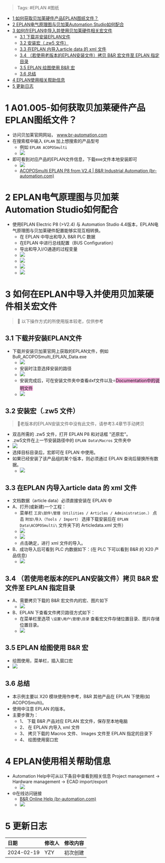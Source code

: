> Tags: #EPLAN #图纸

- [1 如何获取贝加莱硬件产品EPLAN图纸文件？](#1%20%E5%A6%82%E4%BD%95%E8%8E%B7%E5%8F%96%E8%B4%9D%E5%8A%A0%E8%8E%B1%E7%A1%AC%E4%BB%B6%E4%BA%A7%E5%93%81EPLAN%E5%9B%BE%E7%BA%B8%E6%96%87%E4%BB%B6%EF%BC%9F)
- [2 EPLAN电气原理图与贝加莱Automation Studio如何配合](#2%20EPLAN%E7%94%B5%E6%B0%94%E5%8E%9F%E7%90%86%E5%9B%BE%E4%B8%8E%E8%B4%9D%E5%8A%A0%E8%8E%B1Automation%20Studio%E5%A6%82%E4%BD%95%E9%85%8D%E5%90%88)
- [3 如何在EPLAN中导入并使用贝加莱硬件相关宏文件](#3%20%E5%A6%82%E4%BD%95%E5%9C%A8EPLAN%E4%B8%AD%E5%AF%BC%E5%85%A5%E5%B9%B6%E4%BD%BF%E7%94%A8%E8%B4%9D%E5%8A%A0%E8%8E%B1%E7%A1%AC%E4%BB%B6%E7%9B%B8%E5%85%B3%E5%AE%8F%E6%96%87%E4%BB%B6)
	- [3.1 下载并安装EPLAN文件](#3.1%20%E4%B8%8B%E8%BD%BD%E5%B9%B6%E5%AE%89%E8%A3%85EPLAN%E6%96%87%E4%BB%B6)
	- [3.2 安装宏（.zw5 文件）](#3.2%20%E5%AE%89%E8%A3%85%E5%AE%8F%EF%BC%88.zw5%20%E6%96%87%E4%BB%B6%EF%BC%89)
	- [3.3 在EPLAN 内导入article data 的 xml 文件](#3.3%20%E5%9C%A8EPLAN%20%E5%86%85%E5%AF%BC%E5%85%A5article%20data%20%E7%9A%84%20xml%20%E6%96%87%E4%BB%B6)
	- [3.4 （若使用老版本的EPLAN安装文件）拷贝 B&R 宏文件至 EPLAN 指定目录](#3.4%20%EF%BC%88%E8%8B%A5%E4%BD%BF%E7%94%A8%E8%80%81%E7%89%88%E6%9C%AC%E7%9A%84EPLAN%E5%AE%89%E8%A3%85%E6%96%87%E4%BB%B6%EF%BC%89%E6%8B%B7%E8%B4%9D%20B&R%20%E5%AE%8F%E6%96%87%E4%BB%B6%E8%87%B3%20EPLAN%20%E6%8C%87%E5%AE%9A%E7%9B%AE%E5%BD%95)
	- [3.5 EPLAN 绘图使用 B&R 宏](#3.5%20EPLAN%20%E7%BB%98%E5%9B%BE%E4%BD%BF%E7%94%A8%20B&R%20%E5%AE%8F)
	- [3.6 总结](#3.6%20%E6%80%BB%E7%BB%93)
- [4 EPLAN使用相关帮助信息](#4%20EPLAN%E4%BD%BF%E7%94%A8%E7%9B%B8%E5%85%B3%E5%B8%AE%E5%8A%A9%E4%BF%A1%E6%81%AF)
- [5 更新日志](#5%20%E6%9B%B4%E6%96%B0%E6%97%A5%E5%BF%97)

# 1 A01.005-如何获取贝加莱硬件产品EPLAN图纸文件？

- 访问贝加莱官网网站， www.br-automation.com
- 在搜索框中输入 `EPLAN` 加上想搜索的产品型号
    - 例如 `EPLAN ACOPOSmulti`
    - ![](FILES/005如何获取贝加莱硬件产品EPLAN图纸文件并使用/image-20240219234858378.png)
- 即可看到对应产品的EPLAN文件信息，下载exe文件本地安装即可
    - ![](FILES/005如何获取贝加莱硬件产品EPLAN图纸文件并使用/image-20240219234927293.png)
    - [ACOPOSmulti EPLAN P8 from V2.4 | B&R Industrial Automation (br-automation.com)](https://www.br-automation.com/zh/downloads/motion-control/drive-systems/acoposmulti/acoposmulti-eplan-p8-from-v24/?noredirect=1)

# 2 EPLAN电气原理图与贝加莱Automation Studio如何配合

- 使用EPLAN Electric P8 (>V2.4) 与 Automation Studio 4.4版本，EPLAN电气原理图与贝加莱硬件配置能够实现互相转换。
    - 在 EPLAN 中导出和导入 B&R PLC 数据
    - 在EPLAN 中进行总线配置（BUS Configuration）
    - 导出和导入I/O通道的过程变量
    - ![](FILES/005如何获取贝加莱硬件产品EPLAN图纸文件并使用/image-20240219235546793.png)
    - ![](FILES/005如何获取贝加莱硬件产品EPLAN图纸文件并使用/image-20240219235520397.png)
    - ![](FILES/005如何获取贝加莱硬件产品EPLAN图纸文件并使用/image-20240219235858627.png)
    - ![](FILES/005如何获取贝加莱硬件产品EPLAN图纸文件并使用/image-20240220000429631.png)

# 3 如何在EPLAN中导入并使用贝加莱硬件相关宏文件

> 🔴 以下操作方式的所使用版本较老，仅供参考

## 3.1 下载并安装EPLAN文件

- 下载并安装贝加莱官网上获取的EPLAN文件，例如 BuR_ACOPOSmulti_EPLAN_Data.exe
    - ![](FILES/005如何获取贝加莱硬件产品EPLAN图纸文件并使用/image-20240220000633449.png)
    - 安装时注意选择安装的路径
    - ![](FILES/005如何获取贝加莱硬件产品EPLAN图纸文件并使用/image-20240220001110446.png)
    - 安装完成后，可在安装文件夹中查看dxf文件以及⭐<span style="background:#F0A7D8">Documentation中的说明文件</span>
    - ![](FILES/005如何获取贝加莱硬件产品EPLAN图纸文件并使用/image-20240220001945649.png)

## 3.2 安装宏（.zw5 文件）

> 🔴老版本的EPLAN安装文件中没有此文件，请参考3.4章节手动拷贝

- 双击所需的 .zw5 文件，打开 EPLAN P8 和对话框 "还原宏"。
- .zw5文件在上一节安装路径中的 `EPLAN Data\Macros` 文件夹中
- ![](FILES/005如何获取贝加莱硬件产品EPLAN图纸文件并使用/image-20240220005210889.png)
- 选择目标目录后，宏即可在 EPLAN 中使用。
- 如果已经安装了该产品组的某个版本，则必须通过 EPLAN 查询后替换所有数据。
    - ![](FILES/005如何获取贝加莱硬件产品EPLAN图纸文件并使用/image-20240220010155701.png)

## 3.3 在EPLAN 内导入article data 的 xml 文件

- 文档数据（article data）必须直接安装在 EPLAN 中
- A、打开(或新建)一个工程：
    - 菜单栏 `工具\部件\管理（Utilities / Articles / Administration.）` 点击 `附加\导入（Tools / Import）` 选择下载安装后在 `EPLAN Data\ACOPOSmulti\` 文件夹下的 Articledata.xml 文件）
    - ![](FILES/005如何获取贝加莱硬件产品EPLAN图纸文件并使用/image-20240220002924476.png)
    - ![](FILES/005如何获取贝加莱硬件产品EPLAN图纸文件并使用/image-20240220005629722.png)
    - 点击确定，进行 xml 文件的导入。
- B、成功导入后可看到 PLC 内数据如下：(在 PLC 下可以看到 B&R 的 X20 产品信息)
    - ![](FILES/005如何获取贝加莱硬件产品EPLAN图纸文件并使用/image-20240220003000185.png)

## 3.4 （若使用老版本的EPLAN安装文件）拷贝 B&R 宏文件至 EPLAN 指定目录

- A、需要拷贝下载的 B&R 宏文件内的宏、图片如下
    - ![](FILES/005如何获取贝加莱硬件产品EPLAN图纸文件并使用/image-20240220003030504.png)
- B、EPLAN 下查看文件拷贝路径方式如下：
    - 在菜单栏里选项 `\设置\用户\管理\目录` 查看宏文件存储位置目录、图片存储位置目录。
    - ![](FILES/005如何获取贝加莱硬件产品EPLAN图纸文件并使用/image-20240220004435168.png)

## 3.5 EPLAN 绘图使用 B&R 宏

- 绘图使用，菜单栏，插入窗口宏
- ![](FILES/005如何获取贝加莱硬件产品EPLAN图纸文件并使用/image-20240220004515765.png)

## 3.6 总结

- 本示例主要以 X20 模块使用作参考，B&R 其他产品在 EPLAN 下使用(如 ACOPOSmulti)。
- 使用中注意 EPLAN 的版本。
- 主要步骤为：
    - 1、 下载 B&R 产品对应 EPLAN 宏文件，保存至本地电脑
    - 2、 在 EPLAN 内导入 xml 文件
    - 3、 拷贝下载的 Macros 文件、 Images 文件至 EPLAN 指定的目录下
    - 4、 绘图使用窗口宏

# 4 EPLAN使用相关帮助信息

- Automation Help中可从以下条目中查看到相关信息 Project management → Hardware management → ECAD import/export
    - ![](FILES/005如何获取贝加莱硬件产品EPLAN图纸文件并使用/image-20240220000216933.png)
- 🌐在线访问链接
    - [B&R Online Help (br-automation.com)](https://help.br-automation.com/#/en/4/projectmanagement%2Fecad_importexport%2Fintro%2Fecad_intro.html)
    - ![](FILES/005如何获取贝加莱硬件产品EPLAN图纸文件并使用/image-20240220004914813.png)

# 5 更新日志

| 日期         | 修改人 | 修改内容 |
| :--------- | :-- | :--- |
| 2024-02-19 | YZY | 初次创建 |
